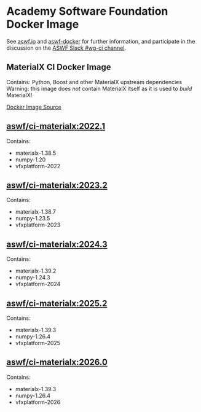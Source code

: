<!--
Copyright (c) Contributors to the aswf-docker Project. All rights reserved.
SPDX-License-Identifier: Apache-2.0

Warning: this file is automatically generated from a template!
-->

# Academy Software Foundation Docker Image

See [aswf.io](https://aswf.io) and [aswf-docker](https://github.com/AcademySoftwareFoundation/aswf-docker)
for further information, and participate in the discussion on the
[ASWF Slack #wg-ci channel](https://academysoftwarefdn.slack.com/archives/C0169RX7MMK).

## MaterialX CI Docker Image

Contains: Python, Boost and other MaterialX upstream dependencies
Warning: this image does *not* contain MaterialX itself as it is used to *build* MaterialX!

[Docker Image Source](https://github.com/AcademySoftwareFoundation/aswf-docker/blob/main/ci-materialx/Dockerfile)

## [aswf/ci-materialx:2022.1](https://hub.docker.com/r/aswf/ci-materialx/tags?page=1&name=2022.1)

Contains:
* materialx-1.38.5
* numpy-1.20
* vfxplatform-2022

## [aswf/ci-materialx:2023.2](https://hub.docker.com/r/aswf/ci-materialx/tags?page=1&name=2023.2)

Contains:
* materialx-1.38.7
* numpy-1.23.5
* vfxplatform-2023

## [aswf/ci-materialx:2024.3](https://hub.docker.com/r/aswf/ci-materialx/tags?page=1&name=2024.3)

Contains:
* materialx-1.39.2
* numpy-1.24.3
* vfxplatform-2024

## [aswf/ci-materialx:2025.2](https://hub.docker.com/r/aswf/ci-materialx/tags?page=1&name=2025.2)

Contains:
* materialx-1.39.3
* numpy-1.26.4
* vfxplatform-2025

## [aswf/ci-materialx:2026.0](https://hub.docker.com/r/aswf/ci-materialx/tags?page=1&name=2026.0)

Contains:
* materialx-1.39.3
* numpy-1.26.4
* vfxplatform-2026

